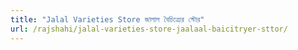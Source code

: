 ```yaml
---
title: "Jalal Varieties Store জালাল বৈচিত্র্যের স্টোর"
url: /rajshahi/jalal-varieties-store-jaalaal-baicitryer-sttor/
---
```

